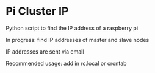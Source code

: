 # Pi Cluster IP

Python script to find the IP address of a raspberry pi

In progress: find IP addresses of master and slave nodes 

IP addresses are sent via email

Recommended usage: add in rc.local or crontab

